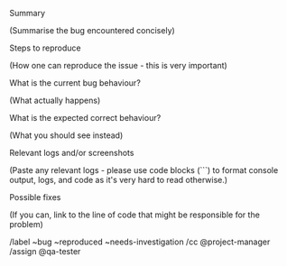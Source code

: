 Summary

(Summarise the bug encountered concisely)


Steps to reproduce

(How one can reproduce the issue - this is very important)


What is the current bug behaviour?

(What actually happens)


What is the expected correct behaviour?

(What you should see instead)


Relevant logs and/or screenshots

(Paste any relevant logs - please use code blocks (```) to format console output,
logs, and code as it's very hard to read otherwise.)


Possible fixes

(If you can, link to the line of code that might be responsible for the problem)

/label ~bug ~reproduced ~needs-investigation
/cc @project-manager
/assign @qa-tester
